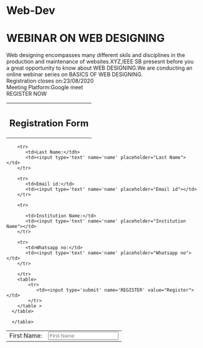# Web-Dev
<!DOCTYPE html>
<html>
<head>
<title>Page Title</title>
</head>
<body>

<h1>WEBINAR ON WEB DESIGNING</h1>
<p>Web designing encompasses many different skils and disciplines in the production and maintenance of websites.XYZ,IEEE SB presesnt before you a great opportunity to know about WEB DESIGNING.We are conducting an online webinar series on BASICS OF WEB DESIGNING.
<br>Registration closes on:23/08/2020<br>Meeting Platform:Google meet<br>REGISTER NOW
</p>

<table>
    <tr>
       <th>
          <h2>Registration Form</h2>
       </th>
    </tr>
    <table>
        <tr>
           <td>First Name:</td>
           <td><input type='text' name='name' placeholder="First Name"></td>
        </tr>
        
        <tr>
           <td>Last Name:</tdh>
           <td><input type='text' name='name' placeholder="Last Name"></td>
        </tr>
        
        <tr>
           <td>Email id:</td>
           <td><input type='text' name='name' placeholder="Email id"></td>
        </tr>
        
        <tr>

           <td>Institution Name:</td>
           <td><input type='text' name='name' placeholder="Institution Name"></td>
        </tr>
        
        <tr>
           <td>Whatsapp no:</td>
           <td><input type='text' name='name' placeholder="Whatsapp no"></td>
        </tr>
        
        </tr>
        <table>
            <tr>
               <td><input type='submit' name='REGISTER' value="Register"></td> 
            </tr>
        </table >
      </table>
      
      </table>

</body>
</html>
